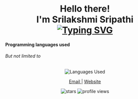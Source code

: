 <!--
 Copyright (c) 2022 Srilakshmi Sripathi
 
 This software is released under the MIT License.
 https://opensource.org/licenses/MIT
-->


<h1 align="center">  
Hello there!<br>
I'm Srilakshmi Sripathi <br>
<a href="https://git.io/typing-svg"><img src="https://readme-typing-svg.herokuapp.com?font=Comic+Neue&weight=800&pause=1000&color=2B86F2&width=435&lines=Experienced+Full+Stack+Developer;React+Developer;Interested+in+Open+Source+Projects;Experienced+Software+Tester;Invested+in+Learning+New+Technologies;" alt="Typing SVG" /></a> 
</h1>
<meta name="google-site-verification" content="5ex9pmW4jZRXupI8cfXFxWx7dpexVDsizingpwpkaeI" />

<h4> Programming languages used</h4>
<h6>But not limited to</h6>
<p align = "center">
<img src="https://github-readme-stats.vercel.app/api/top-langs/?username=SrilakshmiSripathi&layout=compact" alt="Languages Used" />
</p>
<p align="center">
<a href="mailto:sripathi.srilakshmi@gmail.com"> Email </a>  |  
<a href="https://srilakshmisripathi.github.io"> Website </a> 
</p>
</p>
<div align="center">
<img src="https://img.shields.io/github/stars/SrilakshmiSripathi?style=social", alt ="stars"/>
<img src="https://komarev.com/ghpvc/?username=SrilakshmiSripathi&label=Views", alt="profile views"/>
</div>
